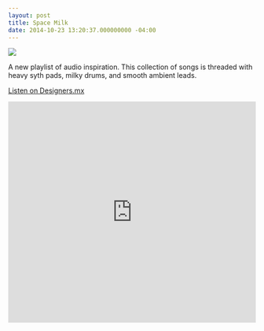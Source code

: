 ```yaml
---
layout: post
title: Space Milk
date: 2014-10-23 13:20:37.000000000 -04:00
---
```

![](https://dl.dropboxusercontent.com/u/255297/portfolio/ghost/images/2014/Oct/spaceMilkAnimatedCover.gif)

A new playlist of audio inspiration. This collection of songs is threaded with heavy syth pads, milky drums, and smooth ambient leads.

[Listen on Designers.mx](https://designers.mx/mixes/space-milk)

<iframe width="100%" height="450" scrolling="no" frameborder="no" src="https://w.soundcloud.com/player/?url=https%3A//api.soundcloud.com/playlists/56117020&amp;auto_play=false&amp;hide_related=false&amp;show_comments=true&amp;show_user=true&amp;show_reposts=false&amp;visual=true"></iframe>
